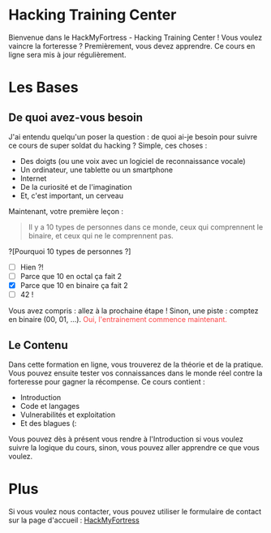 # Hacking Training Center

Bienvenue dans le HackMyFortress - Hacking Training Center ! Vous voulez vaincre la forteresse ? Premièrement, vous devez apprendre. Ce cours en ligne sera mis à jour régulièrement.

# Les Bases

## De quoi avez-vous besoin

J'ai entendu quelqu'un poser la question : de quoi ai-je besoin pour suivre ce cours de super soldat du hacking ? Simple, ces choses :

* Des doigts (ou une voix avec un logiciel de reconnaissance vocale)
* Un ordinateur, une tablette ou un smartphone
* Internet
* De la curiosité et de l'imagination
* Et, c'est important, un cerveau

Maintenant, votre première leçon :

> Il y a 10 types de personnes dans ce monde, ceux qui comprennent le binaire, et ceux qui ne le comprennent pas.

?[Pourquoi 10 types de personnes ?]
-[ ] Hien ?!
-[ ] Parce que 10 en octal ça fait 2
-[x] Parce que 10 en binaire ça fait 2
-[ ] 42 !

Vous avez compris : allez à la prochaine étape ! Sinon, une piste : comptez en binaire (00, 01, ...). 
 <span style="color: #fb4141">Oui, l'entrainement commence maintenant.</span>

## Le Contenu

Dans cette formation en ligne, vous trouverez de la théorie et de la pratique. Vous pouvez ensuite tester vos connaissances dans le monde réel contre la forteresse pour gagner la récompense. Ce cours contient :

* Introduction
* Code et langages
* Vulnerabilités et exploitation
* Et des blagues (:

Vous pouvez dès à présent vous rendre à l'Introduction si vous voulez suivre la logique du cours, sinon, vous pouvez aller apprendre ce que vous voulez.

# Plus

Si vous voulez nous contacter, vous pouvez utiliser le formulaire de contact sur la page d'accueil : [HackMyFortress](http://hackmyfortress.com/)
		